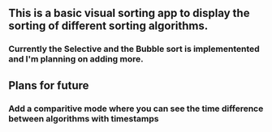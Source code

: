 ## This is a basic visual sorting app to display the sorting of different sorting algorithms. 

### Currently the Selective and the Bubble sort is implementented and I'm planning on adding more.

## Plans for future

### Add a comparitive mode where you can see the time difference between algorithms with timestamps
